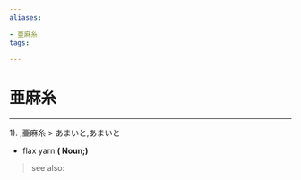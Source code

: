 ```yaml
---
aliases:
    
- 亜麻糸
tags:
    
---
```


# 亜麻糸
---
1).
,亜麻糸 > あまいと,あまいと

- flax yarn
**( Noun;)**
> see also: 
            